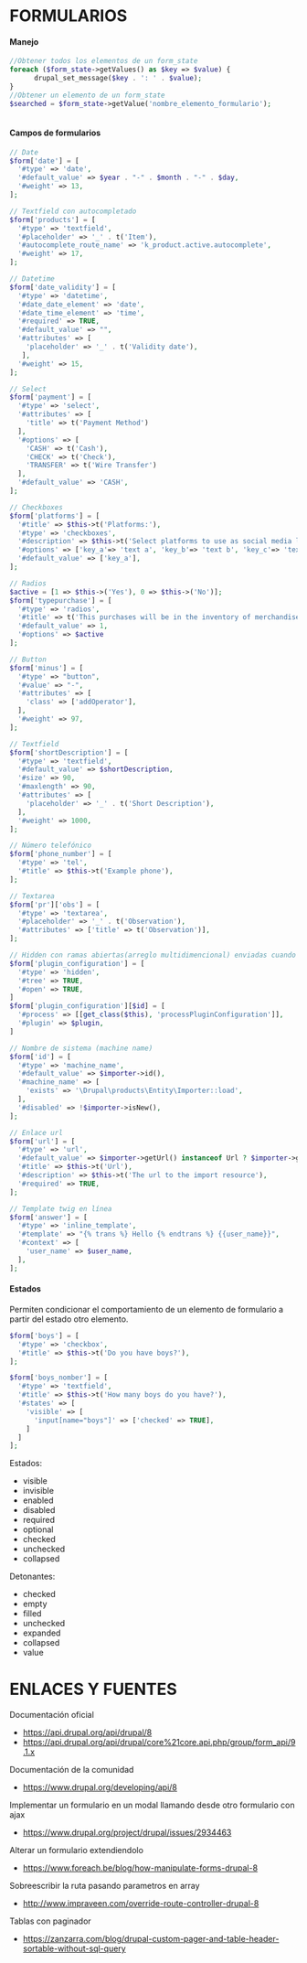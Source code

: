 FORMULARIOS
========

#### Manejo

```php
//Obtener todos los elementos de un form_state
foreach ($form_state->getValues() as $key => $value) {
      drupal_set_message($key . ': ' . $value);
}
//Obtener un elemento de un form_state
$searched = $form_state->getValue('nombre_elemento_formulario');
    
```

#### Campos de formularios
```php
// Date
$form['date'] = [
  '#type' => 'date',
  '#default_value' => $year . "-" . $month . "-" . $day,
  '#weight' => 13,
];

// Textfield con autocompletado
$form['products'] = [
  '#type' => 'textfield',
  '#placeholder' => '_' . t('Item'),
  '#autocomplete_route_name' => 'k_product.active.autocomplete',
  '#weight' => 17,
];

// Datetime
$form['date_validity'] = [
  '#type' => 'datetime',
  '#date_date_element' => 'date',
  '#date_time_element' => 'time',
  '#required' => TRUE,
  '#default_value' => "",
  '#attributes' => [
    'placeholder' => '_' . t('Validity date'),
   ],
  '#weight' => 15,
];

// Select 
$form['payment'] = [
  '#type' => 'select',
  '#attributes' => [
    'title' => t('Payment Method')
  ],
  '#options' => [
    'CASH' => t('Cash'),
    'CHECK' => t('Check'),
    'TRANSFER' => t('Wire Transfer')
  ],
  '#default_value' => 'CASH',
];

// Checkboxes
$form['platforms'] = [
  '#title' => $this->t('Platforms:'),
  '#type' => 'checkboxes',
  '#description' => $this->t('Select platforms to use as social media links.'),
  '#options' => ['key_a'=> 'text a', 'key_b'=> 'text b', 'key_c'=> 'text c'],
  '#default_value' => ['key_a'],
];

// Radios
$active = [1 => $this->('Yes'), 0 => $this->('No')];
$form['typepurchase'] = [
  '#type' => 'radios',
  '#title' => t('This purchases will be in the inventory of merchandise:'),
  '#default_value' => 1,
  '#options' => $active
];

// Button
$form['minus'] = [
  '#type' => "button",
  '#value' => "-",
  '#attributes' => [
    'class' => ['addOperator'],
  ],
  '#weight' => 97,
];

// Textfield
$form['shortDescription'] = [
  '#type' => 'textfield',
  '#default_value' => $shortDescription,
  '#size' => 90,
  '#maxlength' => 90,
  '#attributes' => [
    'placeholder' => '_' . t('Short Description'),
  ],
  '#weight' => 1000,
];

// Número telefónico
$form['phone_number'] = [
  '#type' => 'tel',
  '#title' => $this->t('Example phone'),
];

// Textarea
$form['pr']['obs'] = [
  '#type' => 'textarea',
  '#placeholder' => '_' . t('Observation'),
  '#attributes' => ['title' => t('Observation')],
];

// Hidden con ramas abiertas(arreglo multidimencional) enviadas cuando el formulario sea guardado.
$form['plugin_configuration'] = [
  '#type' => 'hidden',
  '#tree' => TRUE,
  '#open' => TRUE,
]
$form['plugin_configuration'][$id] = [
  '#process' => [[get_class($this), 'processPluginConfiguration']],
  '#plugin' => $plugin,
]

// Nombre de sistema (machine name)
$form['id'] = [
  '#type' => 'machine_name',
  '#default_value' => $importer->id(),
  '#machine_name' => [
    'exists' => '\Drupal\products\Entity\Importer::load',
  ],
  '#disabled' => !$importer->isNew(),
];

// Enlace url
$form['url'] = [
  '#type' => 'url',
  '#default_value' => $importer->getUrl() instanceof Url ? $importer->getUrl()->toString() : '',
  '#title' => $this->t('Url'),
  '#description' => $this->t('The url to the import resource'),
  '#required' => TRUE,
];

// Template twig en línea
$form['answer'] = [
  '#type' => 'inline_template',
  '#template' => "{% trans %} Hello {% endtrans %} {{user_name}}",
  '#context' => [
    'user_name' => $user_name,
  ],
];

```

#### Estados
Permiten condicionar el comportamiento de un elemento de formulario a partir del estado otro elemento.
```php
$form['boys'] = [
  '#type' => 'checkbox',
  '#title' => $this->t('Do you have boys?'),
];

$form['boys_nomber'] = [
  '#type' => 'textfield',
  '#title' => $this->t('How many boys do you have?'),
  '#states' => [
    'visible' => [
      'input[name="boys"]' => ['checked' => TRUE],
    ]
  ]
];

```
Estados: 
- visible
- invisible
- enabled
- disabled
- required
- optional
- checked
- unchecked
- collapsed

Detonantes:
- checked
- empty
- filled
- unchecked
- expanded
- collapsed
- value

ENLACES Y FUENTES
=================
Documentación oficial
- https://api.drupal.org/api/drupal/8
- https://api.drupal.org/api/drupal/core%21core.api.php/group/form_api/9.1.x


Documentación de la comunidad
- https://www.drupal.org/developing/api/8

Implementar un formulario en un modal llamando desde otro formulario con ajax
- https://www.drupal.org/project/drupal/issues/2934463

Alterar un formulario extendiendolo
- https://www.foreach.be/blog/how-manipulate-forms-drupal-8

Sobreescribir la ruta pasando parametros en array
- http://www.impraveen.com/override-route-controller-drupal-8

Tablas con paginador
- https://zanzarra.com/blog/drupal-custom-pager-and-table-header-sortable-without-sql-query